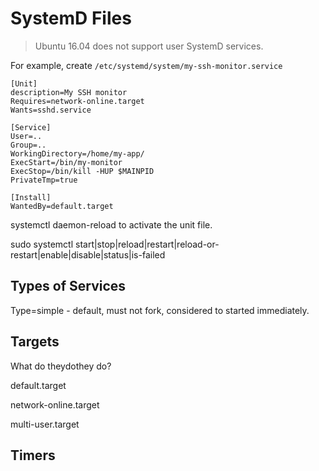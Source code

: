 # SystemD Files

> Ubuntu 16.04 does not support user SystemD services.

For example, create `/etc/systemd/system/my-ssh-monitor.service`

```
[Unit]
description=My SSH monitor
Requires=network-online.target
Wants=sshd.service

[Service]
User=..
Group=..
WorkingDirectory=/home/my-app/
ExecStart=/bin/my-monitor
ExecStop=/bin/kill -HUP $MAINPID
PrivateTmp=true

[Install]
WantedBy=default.target
```

systemctl daemon-reload to activate the unit file.

sudo systemctl start\|stop\|reload\|restart\|reload-or-restart\|enable\|disable\|status\|is-failed

## Types of Services

Type=simple - default, must not fork, considered to started immediately.

## Targets

What do theydothey do?

default.target

network-online.target

multi-user.target

## Timers



